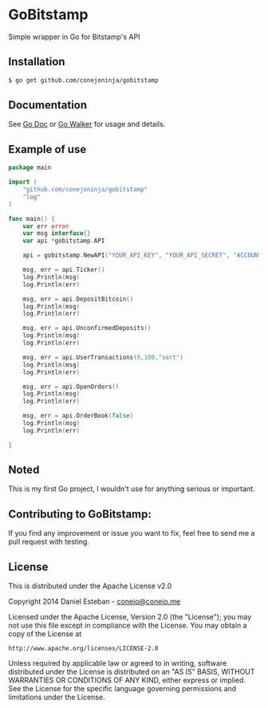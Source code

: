 GoBitstamp
==========
Simple wrapper in Go for Bitstamp's API


## Installation


```bash
$ go get github.com/conejoninja/gobitstamp
```

## Documentation
See [Go Doc](http://godoc.org/github.com/conejoninja/gobitstamp) or [Go Walker](http://gowalker.org/github.com/conejoninja/gobitstamp) for usage and details.

## Example of use

```go
package main

import (
	"github.com/conejoninja/gobitstamp"
	"log"
)

func main() {
	var err error
	var msg interface{}
	var api *gobitstamp.API

	api = gobitstamp.NewAPI("YOUR_API_KEY", "YOUR_API_SECRET", "ACCOUNT_ID")

	msg, err = api.Ticker()
	log.Println(msg)
	log.Println(err)

	msg, err = api.DepositBitcoin()
	log.Println(msg)
	log.Println(err)

	msg, err = api.UnconfirmedDeposits()
	log.Println(msg)
	log.Println(err)

	msg, err = api.UserTransactions(0,100,"sort")
	log.Println(msg)
	log.Println(err)

	msg, err = api.OpenOrders()
	log.Println(msg)
	log.Println(err)

	msg, err = api.OrderBook(false)
	log.Println(msg)
	log.Println(err)

}
```

## Noted
This is my first Go project, I wouldn't use for anything serious or important.

## Contributing to GoBitstamp:

If you find any improvement or issue you want to fix, feel free to send me a pull request with testing.


## License

This is distributed under the Apache License v2.0

Copyright 2014 Daniel Esteban  -  conejo@conejo.me

Licensed under the Apache License, Version 2.0 (the "License");
you may not use this file except in compliance with the License.
You may obtain a copy of the License at

    http://www.apache.org/licenses/LICENSE-2.0

Unless required by applicable law or agreed to in writing, software
distributed under the License is distributed on an "AS IS" BASIS,
WITHOUT WARRANTIES OR CONDITIONS OF ANY KIND, either express or implied.
See the License for the specific language governing permissions and
limitations under the License.

